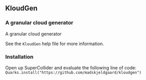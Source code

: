 ## KloudGen

### A granular cloud generator

A granular cloud generator

See the `KloudGen` help file for more information.

### Installation

Open up SuperCollider and evaluate the following line of code:
`Quarks.install("https://github.com/madskjeldgaard/kloudgen")`
